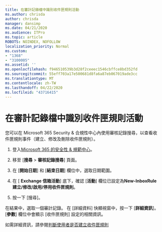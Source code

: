```yaml
---
title: 在審計記錄檔中識別收件匣規則活動
ms.author: chrisda
author: chrisda
manager: dansimp
ms.date: 04/21/2020
ms.audience: ITPro
ms.topic: article
ROBOTS: NOINDEX, NOFOLLOW
localization_priority: Normal
ms.custom:
- "1368"
- "3100005"
ms.assetid: ''
ms.openlocfilehash: f946510539b3d28f2ceeec1546cbffce8bd352fd
ms.sourcegitcommit: 55eff703a17e500681d8fa6a87eb067019ade3cc
ms.translationtype: MT
ms.contentlocale: zh-TW
ms.lasthandoff: 04/22/2020
ms.locfileid: "43716415"
---
```

# <a name="identify-inbox-rule-activity-in-audit-logs"></a>在審計記錄檔中識別收件匣規則活動

您可以在 Microsoft 365 Security & 合規性中心內使用審核記錄搜尋，以查看收件匣規則事件（建立、修改及刪除收件匣規則）。

1. 登入[Microsoft 365 的安全性 & 規範中心](https://protection.office.com/)。

2. 移至 [**搜尋** > **審核記錄搜尋**] 頁面。

3. 在 [**開始日期**] 和 [**結束日期**] 欄位中，選取日期範圍。

4. 在 [ **Exchange 信箱活動**] 底下，確認 [**活動**] 欄位已設定為**New-InboxRule 建立/修改/啟用/停用收件匣規則**。

5. 按一下 [搜尋]。

在結果中，選取一個審計記錄。 在 [詳細資料] 快顯視窗中，按一下 [**詳細資訊**]。 [**參數**] 欄位中會顯示 [收件匣規則] 設定的相關資訊。

如需詳細資訊，請參閱[判斷使用者是否建立收件匣規則](https://docs.microsoft.com//office365/securitycompliance/auditing-troubleshooting-scenarios#determining-if-a-user-created-an-inbox-rule)
